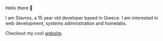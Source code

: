 Hello there 👋

I am Stavros, a 15 year old developer based in Greece. I am interested in web development, systems administration and homelabs. 

Checkout my cool [website](https://doesmycode.work).
